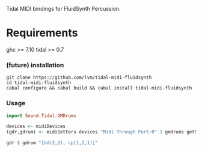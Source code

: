 Tidal MIDI bindings for FluidSynth Percussion.

# Requirements

ghc >= 7.10
tidal >= 0.7

### (future) installation

```shell
git clone https://github.com/lvm/tidal-midi-fluidsynth
cd tidal-midi-fluidsynth
cabal configure && cabal build && cabal install tidal-midi-fluidsynth
```

### Usage


```haskell
import Sound.Tidal.GMDrums

devices <- midiDevices
(gdr,gdrum) <- midiSetters devices "Midi Through Port-0" 3 gmdrums getNow

gdr $ gdrum "[bd(2,2), cp(1,2,1)]"
```
